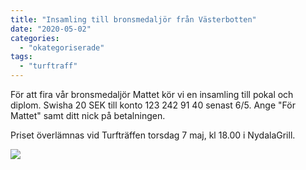 ```yaml
---
title: "Insamling till bronsmedaljör från Västerbotten"
date: "2020-05-02"
categories: 
  - "okategoriserade"
tags: 
  - "turftraff"
---
```


För att fira vår bronsmedaljör Mattet kör vi en insamling till pokal och diplom. Swisha 20 SEK till konto 123 242 91 40 senast 6/5. Ange "För Mattet" samt ditt nick på betalningen.

Priset överlämnas vid Turfträffen torsdag 7 maj, kl 18.00 i NydalaGrill.

![](http://www.turfvasterbotten.se/wp-content/uploads/2020/05/11205161_437176893109526_1162645983150702619_n.jpg?w=960)
